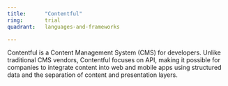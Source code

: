 ```yaml
---
title:      "Contentful"
ring:       trial
quadrant:   languages-and-frameworks

---
```


Contentful is a Content Management System (CMS) for developers. Unlike traditional CMS vendors, Contentful focuses on API, making it possible for companies to integrate content into web and mobile apps using structured data and the separation of content and presentation layers.